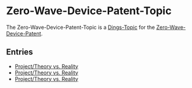 # Zero-Wave-Device-Patent-Topic

The Zero-Wave-Device-Patent-Topic is a [Dings-Topic](300000031.md) for the [Zero-Wave-Device-Patent](300050001.md).

## Entries

- [Project/Theory vs. Reality](23.md#12013)
- [Project/Theory vs. Reality](23.md#12012)
- [Project/Theory vs. Reality](23.md#12010)
